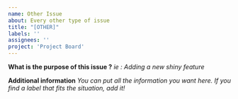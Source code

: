 ```yaml
---
name: Other Issue
about: Every other type of issue
title: "[OTHER]"
labels: ''
assignees: ''
project: 'Project Board'
---
```


**What is the purpose of this issue ?**
*ie : Adding a new shiny feature*

**Additional information**
*You can put all the information you want here. If you find a label that fits the situation, add it!*
